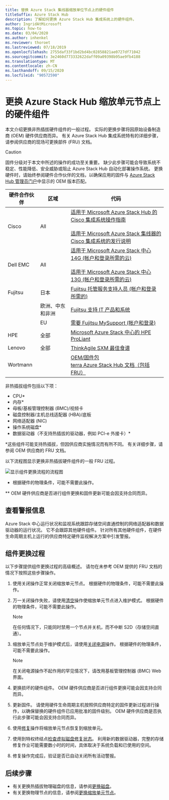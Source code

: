 ```yaml
---
title: 替换 Azure Stack 集线器缩放单位节点上的硬件组件
titleSuffix: Azure Stack Hub
description: 了解如何更换 Azure Stack Hub 集成系统上的硬件组件。
author: IngridAtMicrosoft
ms.topic: how-to
ms.date: 03/04/2020
ms.author: inhenkel
ms.reviewer: thoroet
ms.lastreviewed: 07/18/2019
ms.openlocfilehash: 2755daf33f1bd2bd4bc02858821ae0727df71042
ms.sourcegitcommit: 3e2460d773332622daff09a09398b95ae9fb4188
ms.translationtype: MT
ms.contentlocale: zh-CN
ms.lasthandoff: 09/15/2020
ms.locfileid: "90572590"
---
```

# <a name="replace-a-hardware-component-on-an-azure-stack-hub-scale-unit-node"></a>更换 Azure Stack Hub 缩放单元节点上的硬件组件

本文介绍更换非热插拔硬件组件的一般过程。 实际的更换步骤将因原始设备制造商 (OEM) 硬件供应商而异。 有关 Azure Stack Hub 集成系统特有的详细步骤，请参阅供应商的现场可更换部件 (FRU) 文档。

> [!CAUTION]  
> 固件分级对于本文中所述的操作的成功至关重要。 缺少此步骤可能会导致系统不稳定、性能降低、安全威胁或阻止 Azure Stack Hub 自动化部署操作系统。 更换硬件时，请始终参阅硬件合作伙伴的文档，以确保应用的固件与 [Azure Stack Hub 管理员门户](azure-stack-updates.md)中显示的 OEM 版本匹配。

| 硬件合作伙伴 | 区域 | 代码 |
|------------------|--------|-------------------------------------------------------------------------------------------------------------------------------------------------------------------------------------------------------------------------------------------------------------------------------------------------------------------------------------------|
| Cisco | All | [适用于 Microsoft Azure Stack Hub 的 Cisco 集成系统操作指南](https://www.cisco.com/c/en/us/td/docs/unified_computing/ucs/azure-stack/b_Azure_Stack_Operations_Guide_4-0/b_Azure_Stack_Operations_Guide_4-0_chapter_00.html#concept_wks_t1q_wbb)<br><br>[适用于 Microsoft Azure Stack 集线器的 Cisco 集成系统的发行说明](https://www.cisco.com/c/en/us/support/servers-unified-computing/ucs-c-series-rack-mount-ucs-managed-server-software/products-release-notes-list.html) |
| Dell EMC | All | [适用于 Microsoft Azure Stack 中心 14G (帐户和登录所需的云) ](https://support.emc.com/downloads/44615_Cloud-for-Microsoft-Azure-Stack-14G)<br><br>[适用于 Microsoft Azure Stack 中心 13G (帐户和登录所需的云) ](https://support.emc.com/downloads/42238_Cloud-for-Microsoft-Azure-Stack-13G) |
| Fujitsu | 日本 | [Fujitsu 托管服务支持人员 (帐户和登录所需的) ](https://eservice.fujitsu.com/supportdesk-web/) |
|  | 欧洲、中东和非洲 | [Fujitsu 支持 IT 产品和系统](https://support.ts.fujitsu.com/IndexContact.asp?lng=COM&ln=no&LC=del) |
|  | EU | [需要 Fujitsu MySupport (帐户和登录) ](https://support.ts.fujitsu.com/IndexMySupport.asp) |
| HPE | 全部 | [Microsoft Azure Stack 中心的 HPE ProLiant](http://www.hpe.com/info/MASupdates) |
| Lenovo | 全部 | [ThinkAgile SXM 最佳食谱](https://datacentersupport.lenovo.com/us/en/solutions/ht505122)
| Wortmann |  | [OEM/固件包](https://aka.ms/AA6z600)<br>[terra Azure Stack Hub 文档（包括 FRU）](https://aka.ms/aa6zktc)

非热插拔组件包括以下项：

- CPU*
- 内存*
- 母板/基板管理控制器 (BMC)/视频卡
- 磁盘控制器/主机总线适配器 (HBA)/底板
- 网络适配器 (NIC)
- 操作系统磁盘*
- 数据驱动器（不支持热插拔的驱动器，例如 PCI-e 外接卡）*

*这些组件可能支持热插拔，但因供应商实施情况而有所不同。 有关详细步骤，请参阅 OEM 供应商的 FRU 文档。

以下流程图显示更换非热插拔硬件组件的一般 FRU 过程。

![显示组件更换流程的流程图](media/azure-stack-replace-component/replacecomponentflow.PNG)

* 根据硬件的物理条件，可能不需要此操作。

** OEM 硬件供应商是否进行组件更换和固件更新可能会因支持合同而异。

## <a name="review-alert-information"></a>查看警报信息

Azure Stack 中心运行状况和监视系统跟踪存储空间直通控制的网络适配器和数据驱动器的运行状况。 它不会跟踪其他硬件组件。 针对所有其他硬件组件，在硬件生命周期主机上运行的供应商特定硬件监视解决方案中引发警报。  

## <a name="component-replacement-process"></a>组件更换过程

以下步骤提供组件更换过程的高级概述。 请勿在未参考 OEM 提供的 FRU 文档的情况下按照这些步骤操作。

1. 使用关闭操作正常关闭缩放单元节点。 根据硬件的物理条件，可能不需要此操作。

2. 万一关闭操作失败，请使用[清空](azure-stack-node-actions.md#drain)操作使缩放单元节点进入维护模式。 根据硬件的物理条件，可能不需要此操作。

   > [!NOTE]  
   > 在任何情况下，只能同时禁用一个节点并关机，而不中断 S2D（存储空间直通）。

3. 缩放单元节点处于维护模式后，请使用[关闭电源](azure-stack-node-actions.md#scale-unit-node-actions)操作。 根据硬件的物理条件，可能不需要此操作。

   > [!NOTE]  
   > 在关闭电源操作不起作用的罕见情况下，请改用基板管理控制器 (BMC) Web 界面。

4. 更换损坏的硬件组件。 OEM 硬件供应商是否进行组件更换可能会因支持合同而异。  
5. 更新固件。 请使用硬件生命周期主机按照供应商特定的固件更新过程进行操作，以确保替换的硬件组件已应用批准的固件级别。 OEM 硬件供应商是否执行此步骤可能会因支持合同而异。  
6. 使用[修复](azure-stack-node-actions.md#scale-unit-node-actions)操作将缩放单元节点恢复到缩放单元。
7. 使用到特权终结点[检查虚拟磁盘修复状态](azure-stack-replace-disk.md#check-the-status-of-virtual-disk-repair-using-the-privileged-endpoint)。 利用新的数据驱动器，完整的存储修复作业可能需要数小时的时间，具体取决于系统负载和已使用的空间。
8. 修复操作完成后，验证是否已自动关闭所有活动警报。

## <a name="next-steps"></a>后续步骤

- 有关更换热插拔物理磁盘的信息，请参阅[更换磁盘](azure-stack-replace-disk.md)。
- 有关更换物理节点的信息，请参阅[更换缩放单元节点](azure-stack-replace-node.md)。
